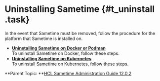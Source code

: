 # Uninstalling Sametime {#t_uninstall .task}

In the event that Sametime must be removed, follow the procedure for the platform that Sametime is installed on.

-   **[Uninstalling Sametime on Docker or Podman](t_uninstall_docker.md)**  
 To uninstall Sametime on Docker, follow these steps.
-   **[Uninstalling Sametime on Kubernetes](t_uninstall_k8.md)**  
To uninstall Sametime on Kubernetes, follow these steps.

**Parent Topic: **[HCL Sametime Administration Guide 12.0.2](administrator_doc.md)

